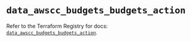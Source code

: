 # `data_awscc_budgets_budgets_action`

Refer to the Terraform Registry for docs: [`data_awscc_budgets_budgets_action`](https://registry.terraform.io/providers/hashicorp/awscc/0.70.0/docs/data-sources/budgets_budgets_action).
